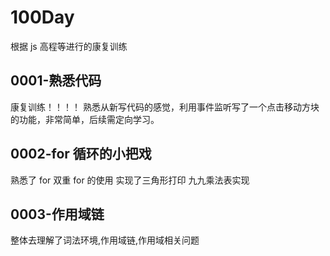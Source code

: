 # 100Day

根据 js 高程等进行的康复训练

## 0001-熟悉代码

康复训练！！！！
熟悉从新写代码的感觉，利用事件监听写了一个点击移动方块的功能，非常简单，后续需定向学习。

## 0002-for 循环的小把戏

熟悉了 for 双重 for 的使用 实现了三角形打印 九九乘法表实现

## 0003-作用域链

整体去理解了词法环境,作用域链,作用域相关问题
